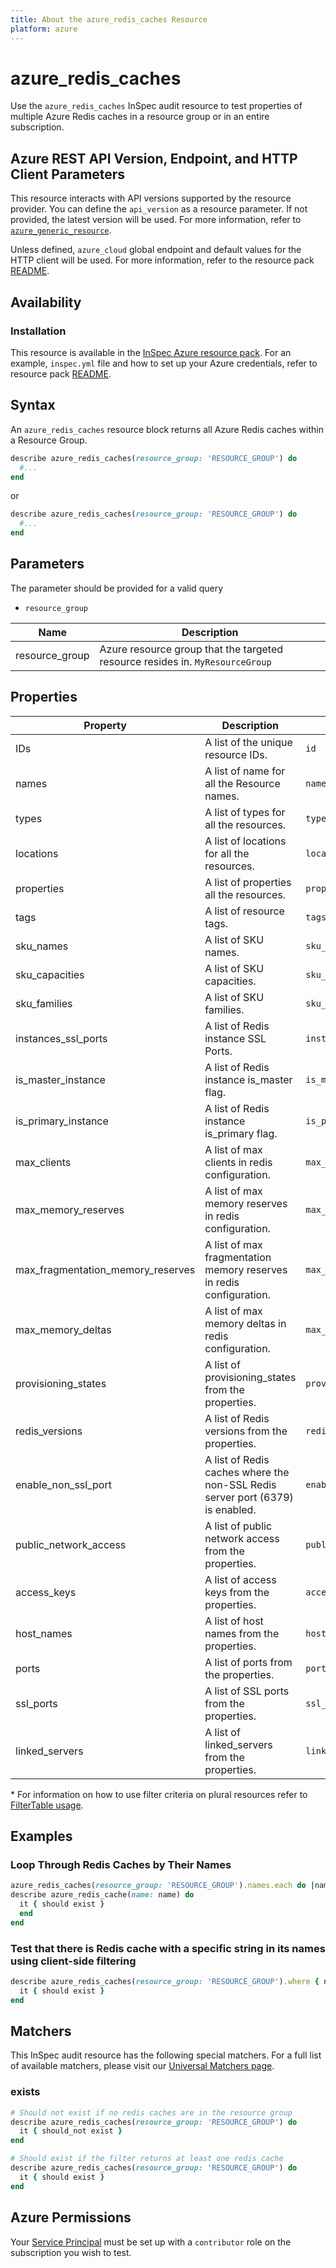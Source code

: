 ```yaml
---
title: About the azure_redis_caches Resource
platform: azure
---
```


# azure_redis_caches

Use the `azure_redis_caches` InSpec audit resource to test properties of multiple Azure Redis caches in a resource group or in an entire subscription.

## Azure REST API Version, Endpoint, and HTTP Client Parameters

This resource interacts with API versions supported by the resource provider. You can define the `api_version` as a resource parameter. If not provided, the latest version will be used. For more information, refer to [`azure_generic_resource`](azure_generic_resource.md).

Unless defined, `azure_cloud` global endpoint and default values for the HTTP client will be used. For more information, refer to the resource pack [README](../../README.md).

## Availability

### Installation

This resource is available in the [InSpec Azure resource pack](https://github.com/inspec/inspec-azure). For an example, `inspec.yml` file and how to set up your Azure credentials, refer to resource pack [README](../../README.md#Service-Principal).

## Syntax

An `azure_redis_caches` resource block returns all Azure Redis caches within a Resource Group.

```ruby
describe azure_redis_caches(resource_group: 'RESOURCE_GROUP') do
  #...
end
```

or

```ruby
describe azure_redis_caches(resource_group: 'RESOURCE_GROUP') do
  #...
end
```

## Parameters

The parameter should be provided for a valid query

- `resource_group`

| Name                            | Description                                                                      |
|---------------------------------|----------------------------------------------------------------------------------|
| resource_group                  | Azure resource group that the targeted resource resides in. `MyResourceGroup`    |

## Properties

| Property            | Description                                        | Filter Criteria<superscript>*</superscript> |
|--------------------|----------------------------------------------------|-----------------|
| IDs                | A list of the unique resource IDs.                 | `id`            |
| names              | A list of name for all the Resource names.         | `name`          |
| types              | A list of types for all the resources.             | `type`          |
| locations          | A list of locations for all the resources.         | `location`      |
| properties         | A list of properties all the resources.            | `properties`    |
| tags               | A list of resource tags.                           | `tags`          |
| sku_names          | A list of SKU names.                               | `sku_name`      |
| sku_capacities     | A list of SKU capacities.                          | `sku_capacitie` |
| sku_families       | A list of SKU families.                            | `sku_family`    |
| instances_ssl_ports| A list of Redis instance SSL Ports.                | `instances_ssl_ports` |
| is_master_instance | A list of Redis instance is_master flag.           | `is_master_instance` |
| is_primary_instance| A list of Redis instance is_primary flag.          | `is_primary_instance` |
| max_clients        | A list of max clients in redis configuration.      | `max_clients`   |
| max_memory_reserves| A list of max memory reserves in redis configuration.| `max_memory_reserves` |
| max_fragmentation_memory_reserves| A list of max fragmentation memory reserves in redis configuration. | `max_fragmentation_memory_reserves` |
| max_memory_deltas  | A list of max memory deltas in redis configuration. | `max_memory_deltas`|
| provisioning_states| A list of provisioning_states from the properties. | `provisioning_state` |
| redis_versions     | A list of Redis versions from the properties.      | `redis_versions` |
| enable_non_ssl_port | A list of Redis caches where the non-SSL Redis server port (6379) is enabled. | `enable_non_ssl_port` |
| public_network_access | A list of public network access from the properties. | `public_network_access` |
| access_keys        | A list of access keys from the properties.         | `access_keys`   |
| host_names         | A list of host names from the properties.           | `host_names`    |
| ports              | A list of ports from the properties.               | `ports`         |
| ssl_ports          | A list of SSL ports from the properties.           | `ssl_ports`     |
| linked_servers     | A list of linked_servers from the properties.      | `linked_servers`|

<superscript>*</superscript> For information on how to use filter criteria on plural resources refer to [FilterTable usage](https://github.com/inspec/inspec/blob/master/dev-docs/filtertable-usage.md).

## Examples

### Loop Through Redis Caches by Their Names

```ruby
azure_redis_caches(resource_group: 'RESOURCE_GROUP').names.each do |name|
describe azure_redis_cache(name: name) do
  it { should exist }
  end
end
```

### Test that there is Redis cache with a specific string in its names using client-side filtering

```ruby
describe azure_redis_caches(resource_group: 'RESOURCE_GROUP').where { name.include?('spec-client') } do
  it { should exist }
end
```

## Matchers

This InSpec audit resource has the following special matchers. For a full list of available matchers, please visit our [Universal Matchers page](https://www.inspec.io/docs/reference/matchers/).

### exists

```ruby
# Should not exist if no redis caches are in the resource group
describe azure_redis_caches(resource_group: 'RESOURCE_GROUP') do
  it { should_not exist }
end

# Should exist if the filter returns at least one redis cache
describe azure_redis_caches(resource_group: 'RESOURCE_GROUP') do
  it { should exist }
end
```

## Azure Permissions

Your [Service Principal](https://docs.microsoft.com/en-us/azure/azure-resource-manager/resource-group-create-service-principal-portal) must be set up with a `contributor` role on the subscription you wish to test.
